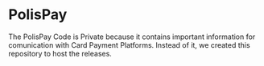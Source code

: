 # PolisPay 

The PolisPay Code is Private because it contains important information for comunication with Card Payment Platforms.
Instead of it, we created this repository to host the releases.
